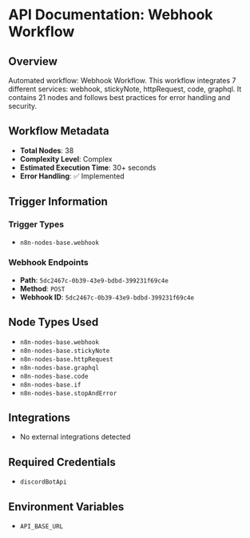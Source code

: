 # API Documentation: Webhook Workflow

## Overview
Automated workflow: Webhook Workflow. This workflow integrates 7 different services: webhook, stickyNote, httpRequest, code, graphql. It contains 21 nodes and follows best practices for error handling and security.

## Workflow Metadata
- **Total Nodes**: 38
- **Complexity Level**: Complex
- **Estimated Execution Time**: 30+ seconds
- **Error Handling**: ✅ Implemented

## Trigger Information
### Trigger Types
- `n8n-nodes-base.webhook`

### Webhook Endpoints
- **Path**: `5dc2467c-0b39-43e9-bdbd-399231f69c4e`
- **Method**: `POST`
- **Webhook ID**: `5dc2467c-0b39-43e9-bdbd-399231f69c4e`


## Node Types Used
- `n8n-nodes-base.webhook`
- `n8n-nodes-base.stickyNote`
- `n8n-nodes-base.httpRequest`
- `n8n-nodes-base.graphql`
- `n8n-nodes-base.code`
- `n8n-nodes-base.if`
- `n8n-nodes-base.stopAndError`

## Integrations
- No external integrations detected

## Required Credentials
- `discordBotApi`

## Environment Variables
- `API_BASE_URL`
